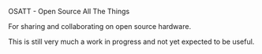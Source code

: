OSATT - Open Source All The Things

For sharing and collaborating on open source hardware.

This is still very much a work in progress and not yet expected to be useful.

